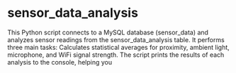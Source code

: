 # sensor_data_analysis
This Python script connects to a MySQL database (sensor_data) and analyzes sensor readings from the sensor_data_analysis table. It performs three main tasks:  Calculates statistical averages for proximity, ambient light, microphone, and WiFi signal strength. The script prints the results of each analysis to the console, helping you
